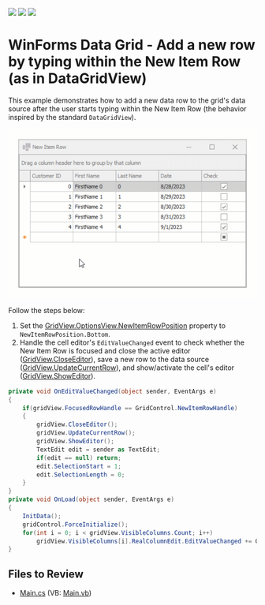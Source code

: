 <!-- default badges list -->
![](https://img.shields.io/endpoint?url=https://codecentral.devexpress.com/api/v1/VersionRange/128625244/13.1.4%2B)
[![](https://img.shields.io/badge/Open_in_DevExpress_Support_Center-FF7200?style=flat-square&logo=DevExpress&logoColor=white)](https://supportcenter.devexpress.com/ticket/details/E2891)
[![](https://img.shields.io/badge/📖_How_to_use_DevExpress_Examples-e9f6fc?style=flat-square)](https://docs.devexpress.com/GeneralInformation/403183)
<!-- default badges end -->

# WinForms Data Grid - Add a new row by typing within the New Item Row (as in DataGridView)

This example demonstrates how to add a new data row to the grid's data source after the user starts typing within the New Item Row (the behavior inspired by the standard `DataGridView`).

![WinForms Data Grid - Add a new row by typing within the New Item Row](https://raw.githubusercontent.com/DevExpress-Examples/winforms-grid-add-new-row-by-typing-in-new-item-row/13.1.4%2B/media/winforms-grid-new-item-row.gif)

Follow the steps below:

1. Set the [GridView.OptionsView.NewItemRowPosition](https://docs.devexpress.com/WindowsForms/DevExpress.XtraGrid.Views.Grid.GridOptionsView.NewItemRowPosition) property to `NewItemRowPosition.Bottom`.
2. Handle the cell editor's `EditValueChanged` event to check whether the New Item Row is focused and close the active editor ([GridView.CloseEditor](https://docs.devexpress.com/WindowsForms/DevExpress.XtraGrid.Views.Base.BaseView.CloseEditor)), save a new row to the data source ([GridView.UpdateCurrentRow](https://docs.devexpress.com/WindowsForms/DevExpress.XtraGrid.Views.Base.BaseView.UpdateCurrentRow)), and show/activate the cell's editor ([GridView.ShowEditor](https://docs.devexpress.com/WindowsForms/DevExpress.XtraGrid.Views.Base.BaseView.ShowEditor)).

```csharp
private void OnEditValueChanged(object sender, EventArgs e)
{
    if(gridView.FocusedRowHandle == GridControl.NewItemRowHandle)
    {
        gridView.CloseEditor();
        gridView.UpdateCurrentRow();
        gridView.ShowEditor();
        TextEdit edit = sender as TextEdit;
        if(edit == null) return;
        edit.SelectionStart = 1;
        edit.SelectionLength = 0;
    }
}
private void OnLoad(object sender, EventArgs e)
{
    InitData();
    gridControl.ForceInitialize();
    for(int i = 0; i < gridView.VisibleColumns.Count; i++)
        gridView.VisibleColumns[i].RealColumnEdit.EditValueChanged += OnEditValueChanged;
}
```

## Files to Review

* [Main.cs](./CS/WindowsApplication3/Main.cs) (VB: [Main.vb](./VB/WindowsApplication3/Main.vb))
